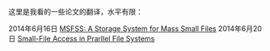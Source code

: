 这里是我看的一些论文的翻译，水平有限：

2014年6月16日	[MSFSS: A Storage System for Mass Small Files](https://github.com/luofengmacheng/translation/blob/master/MSFSS.md)
2014年6月20日	[Small-File Access in Prarllel File Systems](https://github.com/luofengmacheng/translation/blob/master/small-file_access_in_PFS.md)
